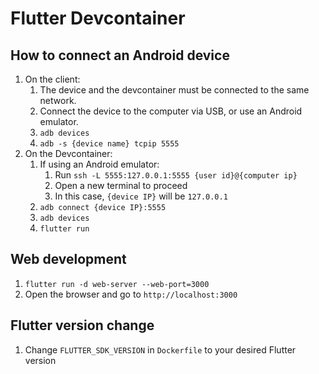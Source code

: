 # Flutter Devcontainer

## How to connect an Android device

1. On the client:
    1. The device and the devcontainer must be connected to the same network.
    2. Connect the device to the computer via USB, or use an Android emulator.
    3. `adb devices`
    4. `adb -s {device name} tcpip 5555`
2. On the Devcontainer:
    1. If using an Android emulator:
       1. Run `ssh -L 5555:127.0.0.1:5555 {user id}@{computer ip}`
       2. Open a new terminal to proceed
       3. In this case, `{device IP}` will be `127.0.0.1`
    2. `adb connect {device IP}:5555`
    3. `adb devices`
    4. `flutter run`

## Web development

1. `flutter run -d web-server --web-port=3000`
2. Open the browser and go to `http://localhost:3000`

## Flutter version change

1. Change `FLUTTER_SDK_VERSION` in `Dockerfile` to your desired Flutter version
